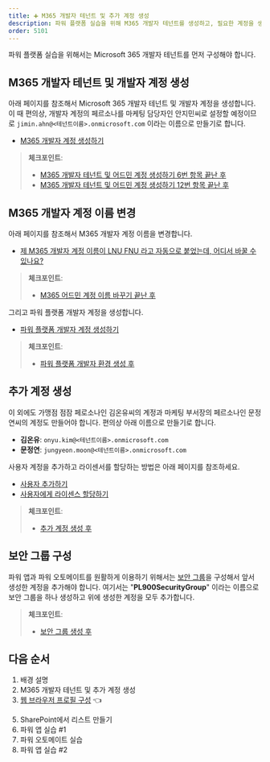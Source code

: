 ```yaml
---
title: ➕ M365 개발자 테넌트 및 추가 계정 생성
description: 파워 플랫폼 실습을 위해 M365 개발자 테넌트를 생성하고, 필요한 계정을 생성합니다.
order: 5101
---
```


파워 플랫폼 실습을 위해서는 Microsoft 365 개발자 테넌트를 먼저 구성해야 합니다.


## M365 개발자 테넌트 및 개발자 계정 생성 ##

아래 페이지를 참조해서 Microsoft 365 개발자 테넌트 및 개발자 계정을 생성합니다. 이 때 편의상, 개발자 계정의 페르소나를 마케팅 담당자인 안지민씨로 설정할 예정이므로 `jimin.ahn@<테넌트이름>.onmicrosoft.com` 이라는 이름으로 만들기로 합니다.

* [M365 개발자 계정 생성하기](/m365/m365-dev-setup)

> **체크포인트**:
> 
> * [M365 개발자 테넌트 및 어드민 계정 생성하기 6번 항목 끝난 후](https://aka.ms/fdk/workshop/checkin/01)
> * [M365 개발자 테넌트 및 어드민 계정 생성하기 12번 항목 끝난 후](https://aka.ms/fdk/workshop/checkin/02)


## M365 개발자 계정 이름 변경 ##

아래 페이지를 참조해서 M365 개발자 계정 이름을 변경합니다.

* [제 M365 개발자 계정 이름이 LNU FNU 라고 자동으로 붙었는데, 어디서 바꿀 수 있나요?](https://github.com/fusiondevkr/pl900/discussions/27)

> **체크포인트**:
> 
> * [M365 어드민 계정 이름 바꾸기 끝난 후](https://aka.ms/fdk/workshop/checkin/03)


그리고 파워 플랫폼 개발자 계정을 생성합니다.

* [파워 플랫폼 개발자 계정 생성하기](/pp/pp-dev-setup)

> **체크포인트**:
> 
> * [파워 플랫폼 개발자 환경 생성 후](https://aka.ms/fdk/workshop/checkin/04)


## 추가 계정 생성 ##

이 외에도 가맹점 점잠 페로소나인 김온유씨의 계정과 마케팅 부서장의 페르소나인 문정연씨의 계정도 만들어야 합니다. 편의상 아래 이름으로 만들기로 합니다.

* **김온유**: `onyu.kim@<테넌트이름>.onmicrosoft.com`
* **문정연**: `jungyeon.moon@<테넌트이름>.onmicrosoft.com`

사용자 계정을 추가하고 라이센서를 할당하는 방법은 아래 페이지를 참조하세요.

* [사용자 추가하기][m365 user add]
* [사용자에게 라이센스 할당하기][m365 license add]

> **체크포인트**:
> 
> * [추가 계정 생성 후](https://aka.ms/fdk/workshop/checkin/05)


## 보안 그룹 구성 ##

파워 앱과 파워 오토메이트를 원활하게 이용하기 위해서는 [보안 그룹][m365 security group]을 구성해서 앞서 생성한 계정을 추가해야 합니다. 여기서는 "**PL900SecurityGroup**" 이라는 이름으로 보안 그룹을 하나 생성하고 위에 생성한 계정을 모두 추가합니다.

> **체크포인트**:
> 
> * [보안 그룹 생성 후](https://aka.ms/fdk/workshop/checkin/06)


## 다음 순서 ##

1. 배경 설명
2. M365 개발자 테넌트 및 추가 계정 생성
3. [웹 브라우저 프로필 구성][handson browser profile] 👈
<!-- 4. M365 개발자 계정 등록 -->
5. SharePoint에서 리스트 만들기
6. 파워 앱 실습 #1
7. 파워 오토메이트 실습
8. 파워 앱 실습 #2


[m365 security group]: https://docs.microsoft.com/ko-kr/microsoft-365/admin/email/create-edit-or-delete-a-security-group?WT.mc_id=power-34890-juyoo
[m365 user add]: https://docs.microsoft.com/ko-kr/microsoft-365/admin/add-users/add-users?view=o365-worldwide&WT.mc_id=power-34890-juyoo
[m365 license add]: https://docs.microsoft.com/ko-kr/microsoft-365/admin/add-users/add-users?view=o365-worldwide&WT.mc_id=power-34890-juyoo

[handson background]: ../background
[handson m365 create]: ../m365-account-setup
[handson browser profile]: ../web-browser-setup
[handson m365 rego]: ../m365-account-registration
[handson m365 list]: ../m365-list
[handson pas 1]: ../power-apps-1
[handson pau]: ../power-automate
[handson pas 2]: ../power-apps-2
